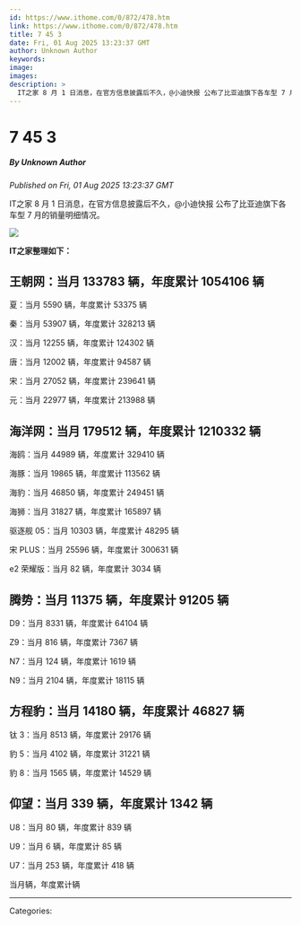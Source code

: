 ```yaml
---
id: https://www.ithome.com/0/872/478.htm
link: https://www.ithome.com/0/872/478.htm
title: 7 45 3
date: Fri, 01 Aug 2025 13:23:37 GMT
author: Unknown Author
keywords: 
image: 
images: 
description: >
  IT之家 8 月 1 日消息，在官方信息披露后不久，@小迪快报 公布了比亚迪旗下各车型 7 月的销量明细情况。IT之家整理如下：王朝网：当月 133783 辆，年度累计 1054106 辆夏：当月 5590 辆，年度累计 53375 辆秦：当月 53907 辆，年度累计 328213 辆汉：当月 12255 辆，年度累计 124302 辆唐：当月 12002 辆，年度累计 94587 辆宋：当月 27052 辆，年度累计 239641 辆元：当月 22977 辆，年度累计 213988 辆海洋网：当月 179512 辆，年度累计 1210332 辆海鸥：当月 44989 辆，年度累计 329410 辆海豚：当月 19865 辆，年度累计 113562 辆海豹：当月 46850 辆，年度累计
---
```

# 7 45 3
##### By Unknown Author
_Published on Fri, 01 Aug 2025 13:23:37 GMT_

IT之家 8 月 1 日消息，在官方信息披露后不久，@小迪快报 公布了比亚迪旗下各车型 7 月的销量明细情况。

![](https://img.ithome.com/newsuploadfiles/2025/8/4167c29a-e1cd-466c-9b39-8caa857fa4d3.jpg?x-bce-process=image/format,f_auto)

**IT之家整理如下：**

王朝网：当月 133783 辆，年度累计 1054106 辆
------------------------------

夏：当月 5590 辆，年度累计 53375 辆

秦：当月 53907 辆，年度累计 328213 辆

汉：当月 12255 辆，年度累计 124302 辆

唐：当月 12002 辆，年度累计 94587 辆

宋：当月 27052 辆，年度累计 239641 辆

元：当月 22977 辆，年度累计 213988 辆

海洋网：当月 179512 辆，年度累计 1210332 辆
------------------------------

海鸥：当月 44989 辆，年度累计 329410 辆

海豚：当月 19865 辆，年度累计 113562 辆

海豹：当月 46850 辆，年度累计 249451 辆

海狮：当月 31827 辆，年度累计 165897 辆

驱逐舰 05：当月 10303 辆，年度累计 48295 辆

宋 PLUS：当月 25596 辆，年度累计 300631 辆

e2 荣耀版：当月 82 辆，年度累计 3034 辆

腾势：当月 11375 辆，年度累计 91205 辆
--------------------------

D9：当月 8331 辆，年度累计 64104 辆

Z9：当月 816 辆，年度累计 7367 辆

N7：当月 124 辆，年度累计 1619 辆

N9：当月 2104 辆，年度累计 18115 辆

方程豹：当月 14180 辆，年度累计 46827 辆
---------------------------

钛 3：当月 8513 辆，年度累计 29176 辆

豹 5：当月 4102 辆，年度累计 31221 辆

豹 8：当月 1565 辆，年度累计 14529 辆

仰望：当月 339 辆，年度累计 1342 辆
-----------------------

U8：当月 80 辆，年度累计 839 辆

U9：当月 6 辆，年度累计 85 辆

U7：当月 253 辆，年度累计 418 辆

当月辆，年度累计辆

---
Categories: 